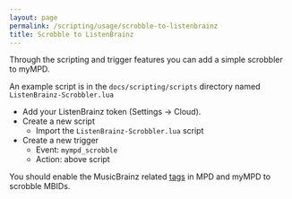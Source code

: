 ```yaml
---
layout: page
permalink: /scripting/usage/scrobble-to-listenbrainz
title: Scrobble to ListenBrainz
---
```


Through the scripting and trigger features you can add a simple scrobbler to myMPD.

An example script is in the `docs/scripting/scripts` directory named `ListenBrainz-Scrobbler.lua`

- Add your ListenBrainz token (Settings -> Cloud).
- Create a new script
  - Import the `ListenBrainz-Scrobbler.lua` script
- Create a new trigger
  - Event: `mympd_scrobble`
  - Action: above script

You should enable the MusicBrainz related [tags]({{site.baseurl}}/references/tags) in MPD and myMPD to scrobble MBIDs.
